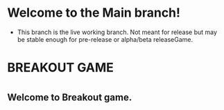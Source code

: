 # Welcome to the Main branch!

* This branch is the live working branch. Not meant for release but may be stable enough for pre-release or alpha/beta releaseGame.

#           
#  BREAKOUT GAME 
# 

## Welcome to Breakout game.
